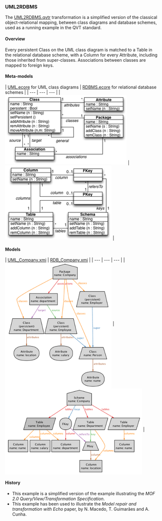 ### UML2RDBMS
The [UML2RDBMS.qvtr](uml2rdbms_keys.qvtr) transformation is a simplified version of the classical object-relational mapping, between class diagrams and database schemes, used as a running example in the QVT standard.

#### Overview
Every persistent Class on the UML class diagram is matched to a Table in the relational database scheme, with a Column for every Attribute, including those inherited from super-classes. Associations between classes are mapped to foreign keys.

#### Meta-models
| [UML.ecore](../../../metamodels/uml2rdbms_keys/UML.ecore) for UML class diagrams | [RDBMS.ecore](../../../metamodels/uml2rdbms_keys/RDBMS.ecore) for relational database schemes |
| --- | --- | --- |
| <img src="../../../metamodels/uml2rdbms_keys/images/UML_metamodel.png" alt="UML metamodel" width="400px"> | <img src="../../../metamodels/uml2rdbms_keys/images/RDB_metamodel.png" alt="RDBMS metamodel" width="350px"> |

#### Models
| [UML_Company.xmi](../../../models/uml2rdbms_keys/UML_Company.xmi) | [RDB_Company.xmi](../../../models/uml2rdbms_keys/RDB_Company.xmi) |
| --- | --- | --- |
| <img src="../../../models/uml2rdbms_keys/images/UML_Company.png" alt="UML company" width="350px" align="middle"/> | <img src="../../../models/uml2rdbms_keys/images/RDB_Company.png" alt="RDB company" width="450px" align="middle"/> |


#### History
* This example is a simplified version of the example illustrating the *MOF 2.0 Query/View/Transformation Specification*. 
* This example has been used to illustrate the *Model repair and transformation with Echo* paper, by N. Macedo, T. Guimarães and A. Cunha.
